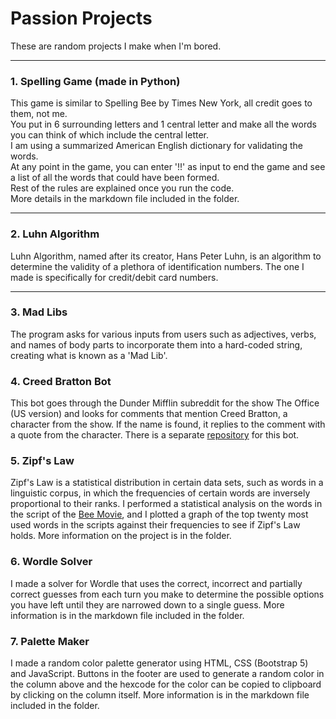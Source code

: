 # Passion Projects

These are random projects I make when I'm bored.

<hr>

### 1. Spelling Game (made in Python)
This game is similar to Spelling Bee by Times New York, all credit goes to them, not me. <br>
You put in 6 surrounding letters and 1 central letter and make all the words you can think of which include the central letter. <br>
I am using a summarized American English dictionary for validating the words. <br>
At any point in the game, you can enter '!!' as input to end the game and see a list of all the words that could have been formed. <br>
Rest of the rules are explained once you run the code. <br>
More details in the markdown file included in the folder.

<hr>

### 2. Luhn Algorithm
Luhn Algorithm, named after its creator, Hans Peter Luhn, is an algorithm to determine the validity of a plethora of identification numbers. The one I made is specifically for credit/debit card numbers.

<hr>

### 3. Mad Libs
The program asks for various inputs from users such as adjectives, verbs, and names of body parts to incorporate them into a hard-coded string, creating what is known as a 'Mad Lib'.

### 4. Creed Bratton Bot
This bot goes through the Dunder Mifflin subreddit for the show The Office (US version) and looks for comments that mention Creed Bratton, a character from the show. If the name is found, it replies to the comment with a quote from the character. There is a separate [repository](https://github.com/saadpocalypse/CreedBrattonBot) for this bot.

### 5. Zipf's Law
Zipf's Law is a statistical distribution in certain data sets, such as words in a linguistic corpus, in which the frequencies of certain words are inversely proportional to their ranks. I performed a statistical analysis on the words in the script of the [Bee Movie](https://www.imdb.com/title/tt0389790/), and I plotted a graph of the top twenty most used words in the scripts against their frequencies to see if Zipf's Law holds. More information on the project is in the folder.

### 6. Wordle Solver
I made a solver for Wordle that uses the correct, incorrect and partially correct guesses from each turn you make to determine the possible options you have left until they are narrowed down to a single guess. More information is in the markdown file included in the folder.

### 7. Palette Maker
I made a random color palette generator using HTML, CSS (Bootstrap 5) and JavaScript. Buttons in the footer are used to generate a random color in the column above and the hexcode for the color can be copied to clipboard by clicking on the column itself. More information is in the markdown file included in the folder.
